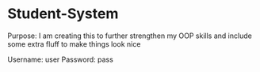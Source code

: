 # Student-System

Purpose:
  I am creating this to further strengthen my OOP skills and include some extra fluff to make things look nice
  
Username: user
Password: pass
